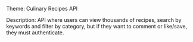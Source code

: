Theme: Culinary Recipes API

Description: API where users can view thousands of recipes, search by keywords and filter by category, but if they want to comment or like/save, they must authenticate.
